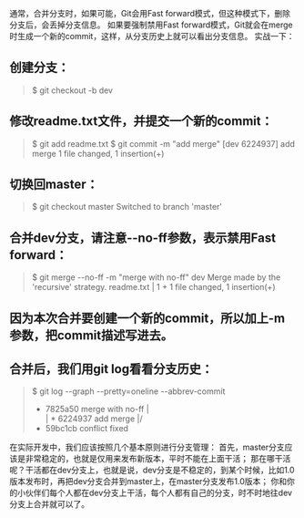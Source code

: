 通常，合并分支时，如果可能，Git会用Fast forward模式，但这种模式下，删除分支后，会丢掉分支信息。
如果要强制禁用Fast forward模式，Git就会在merge时生成一个新的commit，这样，从分支历史上就可以看出分支信息。
实战一下：

创建分支：
--------
> $ git checkout -b dev

修改readme.txt文件，并提交一个新的commit：
-------------------------------------
> $ git add readme.txt 
> $ git commit -m "add merge"
> [dev 6224937] add merge
>  1 file changed, 1 insertion(+)
 
切换回master：
------------
> $ git checkout master
> Switched to branch 'master'

合并dev分支，请注意--no-ff参数，表示禁用Fast forward：
-------------------------------------------------
> $ git merge --no-ff -m "merge with no-ff" dev
> Merge made by the 'recursive' strategy.
>  readme.txt |    1 +
>  1 file changed, 1 insertion(+)
 
 因为本次合并要创建一个新的commit，所以加上-m参数，把commit描述写进去。
-------------------------------------------------------------
合并后，我们用git log看看分支历史：
-----------------------------
> $ git log --graph --pretty=oneline --abbrev-commit
> *   7825a50 merge with no-ff
> |\
> | * 6224937 add merge
> |/
> *   59bc1cb conflict fixed

在实际开发中，我们应该按照几个基本原则进行分支管理：
首先，master分支应该是非常稳定的，也就是仅用来发布新版本，平时不能在上面干活；
那在哪干活呢？干活都在dev分支上，也就是说，dev分支是不稳定的，到某个时候，比如1.0版本发布时，再把dev分支合并到master上，在master分支发布1.0版本；
你和你的小伙伴们每个人都在dev分支上干活，每个人都有自己的分支，时不时地往dev分支上合并就可以了。
